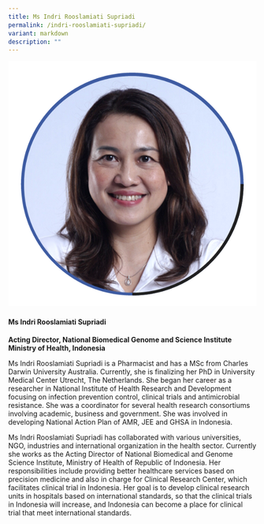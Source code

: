 ```yaml
---
title: Ms Indri Rooslamiati Supriadi
permalink: /indri-rooslamiati-supriadi/
variant: markdown
description: ""
---
```

<div class="row">
<div class="col is-3">
<img src="/images/Speakers_IndriRooslamiatiSupriadi.png">
</div>
<div class="col is-9 speaker-details">
	<h4><b>Ms Indri Rooslamiati Supriadi</b></h4>
<b>Acting Director, National Biomedical Genome and Science Institute<br>
Ministry of Health, Indonesia</b>
	
<p>Ms Indri Rooslamiati Supriadi is a Pharmacist and has a MSc from Charles Darwin University Australia. Currently, she is finalizing her PhD in University Medical Center Utrecht, The Netherlands. She began her career as a researcher in National Institute of Health Research and Development focusing on infection prevention control, clinical trials and antimicrobial resistance. She was a coordinator for several health research consortiums involving academic, business and government. She was involved in developing National Action Plan of AMR, JEE and GHSA in Indonesia.</p>
<p>Ms Indri Rooslamiati Supriadi has collaborated with various universities, NGO, industries and international organization in the health sector. Currently she works as the Acting Director of National Biomedical and Genome Science Institute, Ministry of Health of Republic of Indonesia. Her responsibilities include providing better healthcare services based on precision medicine and also in charge for Clinical Research Center, which facilitates clinical trial in Indonesia. Her goal is to develop clinical research units in hospitals based on international standards, so that the clinical trials in Indonesia will increase, and Indonesia can become a place for clinical trial that meet international standards.</p>
</div>
</div>